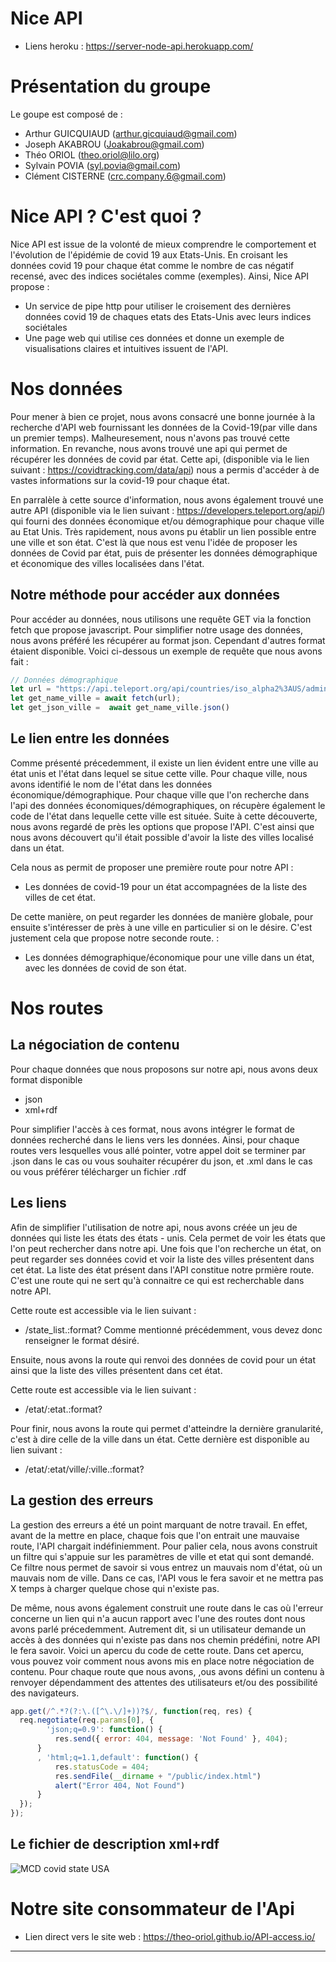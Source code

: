 # Nice API

- Liens heroku : https://server-node-api.herokuapp.com/

# Présentation du groupe

Le goupe est composé de :

- Arthur GUICQUIAUD (arthur.gicquiaud@gmail.com)
- Joseph AKABROU (Joakabrou@gmail.com)
- Théo ORIOL (theo.oriol@lilo.org)
- Sylvain POVIA (syl.povia@gmail.com)
- Clément CISTERNE (crc.company.6@gmail.com)

# Nice API ? C'est quoi ?

Nice API est issue de la volonté de mieux comprendre le comportement et l'évolution de l'épidémie de covid 19 aux Etats-Unis. En croisant les données covid 19 pour chaque état comme le nombre de cas négatif recensé, avec des indices sociétales comme (exemples). Ainsi, Nice API propose : 
- Un service de pipe http pour utiliser le croisement des dernières données covid 19 de chaques etats des Etats-Unis avec leurs indices sociétales
- Une page web qui utilise ces données et donne un exemple de visualisations claires et intuitives issuent de l'API.

# Nos données
Pour mener à bien ce projet, nous avons consacré une bonne journée à la recherche d'API web fournissant les données de la Covid-19(par ville dans un premier temps). Malheuresement, nous n'avons pas trouvé cette information. En revanche, nous avons trouvé une api qui permet de récupérer les données de covid par état. Cette api, (disponible via le lien suivant : https://covidtracking.com/data/api) nous a permis d'accéder à de vastes informations sur la covid-19 pour chaque état.

En parralèle à cette source d'information, nous avons également trouvé une autre API (disponible via le lien suivant : https://developers.teleport.org/api/) qui fourni des données économique et/ou démographique pour chaque ville au Etat Unis. Très rapidement, nous avons pu établir un lien possible entre une ville et son état. C'est là que nous est venu l'idée de proposer les données de Covid par état, puis de présenter les données démographique et économique des villes localisées dans l'état. 

## Notre méthode pour accéder aux données
Pour accéder au données, nous utilisons une requête GET via la fonction fetch que propose javascript. Pour simplifier notre usage des données, nous avons préféré les récupérer au format json. Cependant d'autres format étaient disponible. Voici ci-dessous un exemple de requête que nous avons fait  : 

```javascript
// Données démographique 
let url = "https://api.teleport.org/api/countries/iso_alpha2%3AUS/admin1_divisions/geonames%3A"+state_id+"/cities/"; 
let get_name_ville = await fetch(url); 
let get_json_ville =  await get_name_ville.json() 
```
## Le lien entre les données
Comme présenté précedemment, il existe un lien évident entre une ville au état unis et l'état dans lequel se situe cette ville. Pour chaque ville, nous avons identifié le nom de l'état dans les données économique/démographique. Pour chaque ville que l'on recherche dans l'api des données économiques/démographiques, on récupère également le code de l'état dans lequelle cette ville est située. Suite à cette découverte, nous avons regardé de près les options que propose l'API. C'est ainsi que nous avons découvert qu'il était possible d'avoir la liste des villes localisé dans un état.

Cela nous as permit de proposer une première route pour notre API : 
- Les données de covid-19 pour un état accompagnées de la liste des villes de cet état.

De cette manière, on peut regarder les données de manière globale, pour ensuite s'intéresser de près à une ville en particulier si on le désire. C'est justement cela que propose notre seconde route. :
- Les données démographique/économique pour une ville dans un état, avec les données de covid de son état.

# Nos routes

## La négociation de contenu
Pour chaque données que nous proposons sur notre api, nous avons deux format disponible 
  - json 
  - xml+rdf
  
Pour simplifier l'accès à ces format, nous avons intégrer le format de données recherché dans le liens vers les données. Ainsi, pour chaque routes vers lesquelles vous allé pointer, votre appel doit se terminer par .json dans le cas ou vous souhaiter récupérer du json, et .xml dans le cas ou vous préférer télécharger un fichier .rdf
## Les liens

Afin de simplifier l'utilisation de notre api, nous avons créée un jeu de données qui liste les états des états - unis. Cela permet de voir les états que l'on peut rechercher dans notre api. Une fois que l'on recherche un état, on peut regarder ses données covid et voir la liste des villes présentent dans cet état. 
La liste des état présent dans l'API constitue notre prmière route. C'est une route qui ne sert qu'à connaitre ce qui est recherchable dans notre API.

Cette route est accessible via le lien suivant : 
- /state_list.:format?
Comme mentionné précédemment, vous devez donc renseigner le format désiré.

Ensuite, nous avons la route qui renvoi des données de covid pour un état ainsi que la liste des villes présentent dans cet état.

Cette route est accessible via le lien suivant : 
- /etat/:etat.:format?

Pour finir, nous avons la route qui permet d'atteindre la dernière granularité, c'est à dire celle de la ville dans un état. Cette dernière est disponible au lien suivant : 
- /etat/:etat/ville/:ville.:format?

## La gestion des erreurs
La gestion des erreurs a été un point marquant de notre travail. En effet, avant de la mettre en place, chaque fois que l'on entrait une mauvaise route, l'API chargait indéfiniemment. Pour palier cela, nous avons construit un filtre qui s'appuie sur les paramètres de ville et etat qui sont demandé. Ce filtre nous permet de savoir si vous entrez un mauvais nom d'état, où un mauvais nom de ville. Dans ce cas, l'API vous le fera savoir et ne mettra pas X temps à charger quelque chose qui n'existe pas.

De même, nous avons également construit une route dans le cas où l'erreur concerne un lien qui n'a aucun rapport avec l'une des routes dont nous avons parlé précedemment. Autrement dit, si un utilisateur demande un accès à des données qui n'existe pas dans nos chemin prédéfini, notre API le fera savoir. Voici un apercu du code de cette route. Dans cet apercu, vous pouvez voir comment nous avons mis en place notre négociation de contenu. Pour chaque route que nous avons, ,ous avons défini un contenu à renvoyer dépendamment des attentes des utilisateurs et/ou des possibilité des navigateurs.

```javascript
app.get(/^.*?(?:\.([^\.\/]+))?$/, function(req, res) {
  req.negotiate(req.params[0], {
        'json;q=0.9': function() {
          res.send({ error: 404, message: 'Not Found' }, 404);
      }
      , 'html;q=1.1,default': function() {
          res.statusCode = 404;
          res.sendFile(__dirname + "/public/index.html")
          alert("Error 404, Not Found")
      }
  });
});
```
## Le fichier de description xml+rdf 

![MCD covid state USA](https://github.com/theo-oriol/coursUM320202021-M2/blob/clem2/rdf/img/MCD%20open%20data%20covid%20USA.png)

# Notre site consommateur de l'Api


- Lien direct vers le site web : https://theo-oriol.github.io/API-access.io/
--- 




